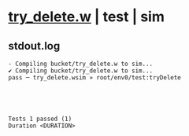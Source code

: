 # [try_delete.w](../../../../examples/tests/valid/try_delete.w) | test | sim

## stdout.log
```log
- Compiling bucket/try_delete.w to sim...
✔ Compiling bucket/try_delete.w to sim...
pass ─ try_delete.wsim » root/env0/test:tryDelete
 




Tests 1 passed (1) 
Duration <DURATION>

```

